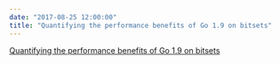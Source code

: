 ```yaml
---
date: "2017-08-25 12:00:00"
title: "Quantifying the performance benefits of Go 1.9 on bitsets"
---
```


[Quantifying the performance benefits of Go 1.9 on bitsets](/lemire/blog/2017/08-25-quantifying-the-performance-benefits-of-go-1-9-on-bitsets)

